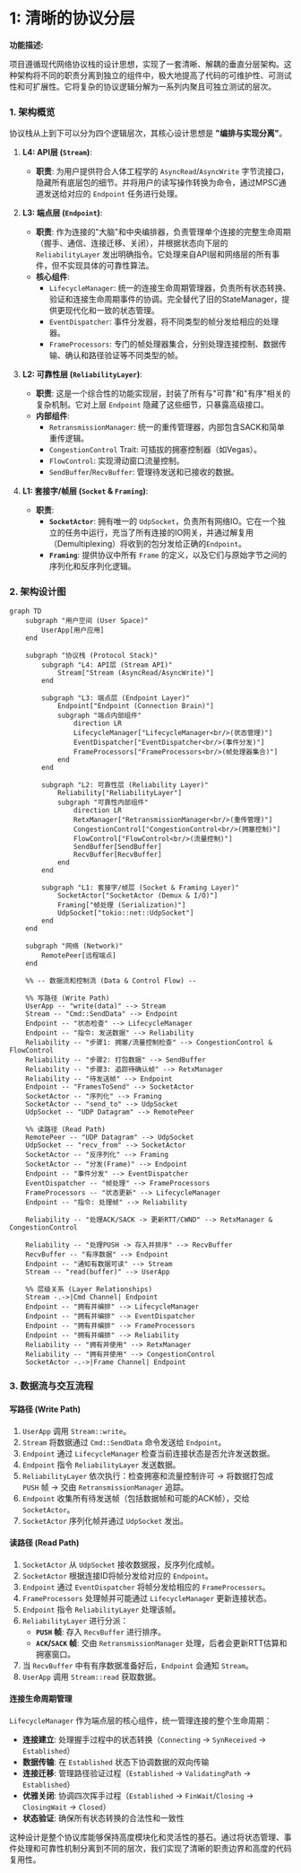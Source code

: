 # 1: 清晰的协议分层

**功能描述:**

项目遵循现代网络协议栈的设计思想，实现了一套清晰、解耦的垂直分层架构。这种架构将不同的职责分离到独立的组件中，极大地提高了代码的可维护性、可测试性和可扩展性。它将复杂的协议逻辑分解为一系列内聚且可独立测试的层次。

### 1. 架构概览

协议栈从上到下可以分为四个逻辑层次，其核心设计思想是 **"编排与实现分离"**。

1.  **L4: API层 (`Stream`)**:
    *   **职责**: 为用户提供符合人体工程学的 `AsyncRead`/`AsyncWrite` 字节流接口，隐藏所有底层包的细节。并将用户的读写操作转换为命令，通过MPSC通道发送给对应的 `Endpoint` 任务进行处理。

2.  **L3: 端点层 (`Endpoint`)**:
    *   **职责**: 作为连接的"大脑"和中央编排器，负责管理单个连接的完整生命周期（握手、通信、连接迁移、关闭），并根据状态向下层的 `ReliabilityLayer` 发出明确指令。它处理来自API层和网络层的所有事件，但不实现具体的可靠性算法。
    *   **核心组件**:
        *   `LifecycleManager`: 统一的连接生命周期管理器，负责所有状态转换、验证和连接生命周期事件的协调。完全替代了旧的StateManager，提供更现代化和一致的状态管理。
        *   `EventDispatcher`: 事件分发器，将不同类型的帧分发给相应的处理器。
        *   `FrameProcessors`: 专门的帧处理器集合，分别处理连接控制、数据传输、确认和路径验证等不同类型的帧。

3.  **L2: 可靠性层 (`ReliabilityLayer`)**:
    *   **职责**: 这是一个综合性的功能实现层，封装了所有与"可靠"和"有序"相关的复杂机制。它对上层 `Endpoint` 隐藏了这些细节，只暴露高级接口。
    *   **内部组件**:
        *   `RetransmissionManager`: 统一的重传管理器，内部包含SACK和简单重传逻辑。
        *   `CongestionControl` Trait: 可插拔的拥塞控制器（如Vegas）。
        *   `FlowControl`: 实现滑动窗口流量控制。
        *   `SendBuffer`/`RecvBuffer`: 管理待发送和已接收的数据。

4.  **L1: 套接字/帧层 (`Socket` & `Framing`)**:
    *   **职责**:
        *   **`SocketActor`**: 拥有唯一的 `UdpSocket`，负责所有网络IO。它在一个独立的任务中运行，充当了所有连接的IO网关，并通过解复用（Demultiplexing）将收到的包分发给正确的`Endpoint`。
        *   **`Framing`**: 提供协议中所有 `Frame` 的定义，以及它们与原始字节之间的序列化和反序列化逻辑。

### 2. 架构设计图

```mermaid
graph TD
    subgraph "用户空间 (User Space)"
        UserApp[用户应用]
    end

    subgraph "协议栈 (Protocol Stack)"
        subgraph "L4: API层 (Stream API)"
            Stream["Stream (AsyncRead/AsyncWrite)"]
        end

        subgraph "L3: 端点层 (Endpoint Layer)"
            Endpoint["Endpoint (Connection Brain)"]
            subgraph "端点内部组件"
                direction LR
                LifecycleManager["LifecycleManager<br/>(状态管理)"]
                EventDispatcher["EventDispatcher<br/>(事件分发)"]
                FrameProcessors["FrameProcessors<br/>(帧处理器集合)"]
            end
        end

        subgraph "L2: 可靠性层 (Reliability Layer)"
            Reliability["ReliabilityLayer"]
            subgraph "可靠性内部组件"
                direction LR
                RetxManager["RetransmissionManager<br/>(重传管理)"]
                CongestionControl["CongestionControl<br/>(拥塞控制)"]
                FlowControl["FlowControl<br/>(流量控制)"]
                SendBuffer[SendBuffer]
                RecvBuffer[RecvBuffer]
            end
        end

        subgraph "L1: 套接字/帧层 (Socket & Framing Layer)"
            SocketActor["SocketActor (Demux & I/O)"]
            Framing["帧处理 (Serialization)"]
            UdpSocket["tokio::net::UdpSocket"]
        end
    end

    subgraph "网络 (Network)"
        RemotePeer[远程端点]
    end

    %% -- 数据流和控制流 (Data & Control Flow) --

    %% 写路径 (Write Path)
    UserApp -- "write(data)" --> Stream
    Stream -- "Cmd::SendData" --> Endpoint
    Endpoint -- "状态检查" --> LifecycleManager
    Endpoint -- "指令: 发送数据" --> Reliability
    Reliability -- "步骤1: 拥塞/流量控制检查" --> CongestionControl & FlowControl
    Reliability -- "步骤2: 打包数据" --> SendBuffer
    Reliability -- "步骤3: 追踪待确认帧" --> RetxManager
    Reliability -- "待发送帧" --> Endpoint
    Endpoint -- "FramesToSend" --> SocketActor
    SocketActor -- "序列化" --> Framing
    SocketActor -- "send_to" --> UdpSocket
    UdpSocket -- "UDP Datagram" --> RemotePeer

    %% 读路径 (Read Path)
    RemotePeer -- "UDP Datagram" --> UdpSocket
    UdpSocket -- "recv_from" --> SocketActor
    SocketActor -- "反序列化" --> Framing
    SocketActor -- "分发(Frame)" --> Endpoint
    Endpoint -- "事件分发" --> EventDispatcher
    EventDispatcher -- "帧处理" --> FrameProcessors
    FrameProcessors -- "状态更新" --> LifecycleManager
    Endpoint -- "指令: 处理帧" --> Reliability

    Reliability -- "处理ACK/SACK -> 更新RTT/CWND" --> RetxManager & CongestionControl

    Reliability -- "处理PUSH -> 存入并排序" --> RecvBuffer
    RecvBuffer -- "有序数据" --> Endpoint
    Endpoint -- "通知有数据可读" --> Stream
    Stream -- "read(buffer)" --> UserApp

    %% 层级关系 (Layer Relationships)
    Stream -.->|Cmd Channel| Endpoint
    Endpoint -- "拥有并编排" --> LifecycleManager
    Endpoint -- "拥有并编排" --> EventDispatcher
    Endpoint -- "拥有并编排" --> FrameProcessors
    Endpoint -- "拥有并编排" --> Reliability
    Reliability -- "拥有并使用" --> RetxManager
    Reliability -- "拥有并使用" --> CongestionControl
    SocketActor -.->|Frame Channel| Endpoint
```

### 3. 数据流与交互流程

#### 写路径 (Write Path)

1.  `UserApp` 调用 `Stream::write`。
2.  `Stream` 将数据通过 `Cmd::SendData` 命令发送给 `Endpoint`。
3.  `Endpoint` 通过 `LifecycleManager` 检查当前连接状态是否允许发送数据。
4.  `Endpoint` 指令 `ReliabilityLayer` 发送数据。
5.  `ReliabilityLayer` 依次执行：检查拥塞和流量控制许可 -> 将数据打包成 `PUSH` 帧 -> 交由 `RetransmissionManager` 追踪。
6.  `Endpoint` 收集所有待发送帧（包括数据帧和可能的ACK帧），交给 `SocketActor`。
7.  `SocketActor` 序列化帧并通过 `UdpSocket` 发出。

#### 读路径 (Read Path)

1.  `SocketActor` 从 `UdpSocket` 接收数据报，反序列化成帧。
2.  `SocketActor` 根据连接ID将帧分发给对应的 `Endpoint`。
3.  `Endpoint` 通过 `EventDispatcher` 将帧分发给相应的 `FrameProcessors`。
4.  `FrameProcessors` 处理帧并可能通过 `LifecycleManager` 更新连接状态。
5.  `Endpoint` 指令 `ReliabilityLayer` 处理该帧。
6.  `ReliabilityLayer` 进行分派：
    *   **`PUSH` 帧**: 存入 `RecvBuffer` 进行排序。
    *   **`ACK`/`SACK` 帧**: 交由 `RetransmissionManager` 处理，后者会更新RTT估算和拥塞窗口。
7.  当 `RecvBuffer` 中有有序数据准备好后，`Endpoint` 会通知 `Stream`。
8.  `UserApp` 调用 `Stream::read` 获取数据。

#### 连接生命周期管理

`LifecycleManager` 作为端点层的核心组件，统一管理连接的整个生命周期：

*   **连接建立**: 处理握手过程中的状态转换（`Connecting` → `SynReceived` → `Established`）
*   **数据传输**: 在 `Established` 状态下协调数据的双向传输
*   **连接迁移**: 管理路径验证过程（`Established` → `ValidatingPath` → `Established`）
*   **优雅关闭**: 协调四次挥手过程（`Established` → `FinWait`/`Closing` → `ClosingWait` → `Closed`）
*   **状态验证**: 确保所有状态转换的合法性和一致性

这种设计是整个协议库能够保持高度模块化和灵活性的基石。通过将状态管理、事件处理和可靠性机制分离到不同的层次，我们实现了清晰的职责边界和高度的代码复用性。 
